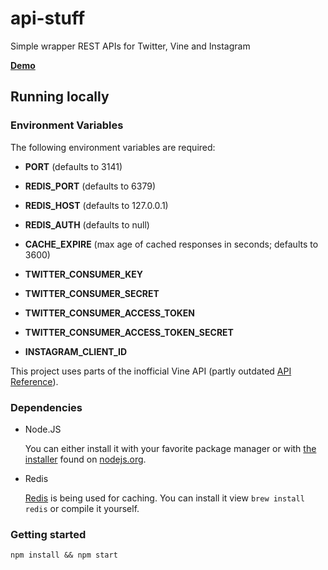 # api-stuff

Simple wrapper REST APIs for Twitter, Vine and Instagram

**[Demo](http://api-stuff.azurewebsites.net/)**

## Running locally

### Environment Variables

The following environment variables are required:

- **PORT** (defaults to 3141)

- **REDIS_PORT** (defaults to 6379)
- **REDIS_HOST** (defaults to 127.0.0.1)
- **REDIS_AUTH** (defaults to null)

- **CACHE_EXPIRE** (max age of cached responses in seconds; defaults to 3600)

- **TWITTER_CONSUMER_KEY**
- **TWITTER_CONSUMER_SECRET**
- **TWITTER_CONSUMER_ACCESS_TOKEN**
- **TWITTER_CONSUMER_ACCESS_TOKEN_SECRET**

- **INSTAGRAM_CLIENT_ID**

This project uses parts of the inofficial Vine API (partly outdated [API Reference](https://github.com/starlock/vino/wiki/API-Reference)).

### Dependencies

- Node.JS

    You can either install it with your favorite package manager or with [the installer](http://nodejs.org/download) found on [nodejs.org](http://nodejs.org).

- Redis

  [Redis](http://redis.io/) is being used for caching. You can install it view `brew install redis` or compile it yourself.

### Getting started

`npm install && npm start`
